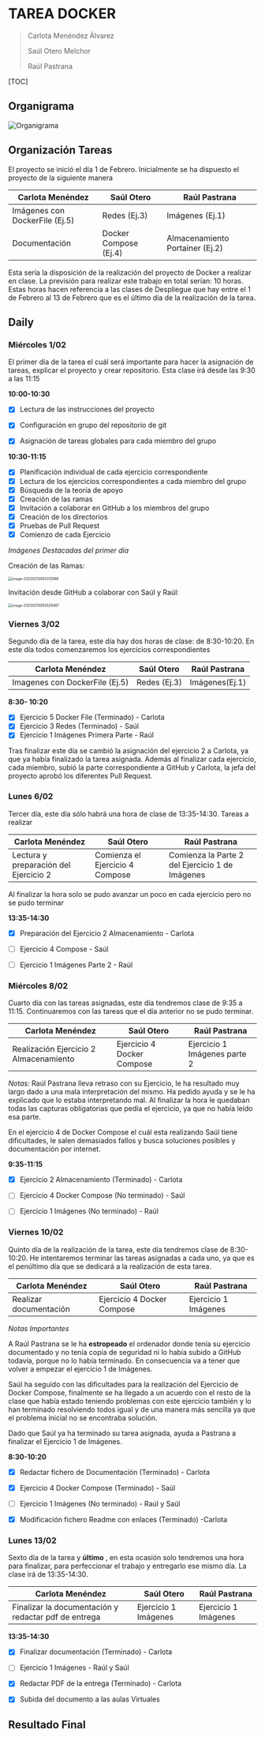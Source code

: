 # TAREA DOCKER

> Carlota Menéndez Álvarez
>
> Saúl Otero Melchor
>
> Raúl Pastrana



[TOC]



## Organigrama

![Organigrama](C:/Users/carlo/Desktop/DockerTarea/Documentacion/Imagenes/Organigrama.png)







## Organización Tareas

El proyecto se inició el día 1 de Febrero. Inicialmente se ha dispuesto el proyecto de la siguiente manera

| Carlota Menéndez               | Saúl Otero            | Raúl Pastrana                   |
| ------------------------------ | --------------------- | ------------------------------- |
| Imágenes con DockerFile (Ej.5) | Redes (Ej.3)          | Imágenes (Ej.1)                 |
| Documentación                  | Docker Compose (Ej.4) | Almacenamiento Portainer (Ej.2) |

Esta sería la disposición de la realización del proyecto de Docker a realizar en clase. La previsión para realizar este trabajo en total serían:  10 horas. Estas horas hacen referencia a las clases de Despliegue que hay entre el 1 de Febrero al 13 de Febrero que es el último día de la realización de la tarea.



## Daily

### Miércoles 1/02

El primer día de la tarea el cuál será importante para hacer la asignación de tareas, explicar el proyecto y crear repositorio. Esta clase irá desde las 9:30 a las 11:15

**10:00-10:30**

- [x] Lectura de las instrucciones del proyecto
- [x] Configuración en grupo del repositorio de git
- [x] Asignación de tareas globales para cada miembro del grupo



**10:30-11:15**

- [x] Planificación individual de cada ejercicio correspondiente
- [x] Lectura de los ejercicios correspondientes a cada miembro del grupo
- [x] Búsqueda de la teoría de apoyo
- [x] Creación de las ramas
- [x] Invitación a colaborar en GitHub a los miembros del grupo
- [x] Creación de los directorios 
- [x] Pruebas de Pull Request
- [x] Comienzo de cada Ejercicio

*Imágenes Destacadas del primer dia*

Creación de las Ramas:



<img src="C:/Users/carlo/Desktop/DockerTarea/Documentacion/Imagenes/image-20230210093312988.png" alt="image-20230210093312988" style="zoom:50%;" />



Invitación desde GitHub a colaborar con Saúl y Raúl:

<img src="C:/Users/carlo/AppData/Roaming/Typora/typora-user-images/image-20230210093529487.png" alt="image-20230210093529487" style="zoom:50%;" />



### Viernes 3/02

Segundo día de la tarea, este día  hay dos horas de clase: de 8:30-10:20. En este día todos comenzaremos los ejercicios correspondientes

| Carlota Menéndez               | Saúl Otero   | Raúl Pastrana  |
| ------------------------------ | ------------ | -------------- |
| Imagenes con DockerFile (Ej.5) | Redes (Ej.3) | Imágenes(Ej.1) |

**8:30- 10:20**

- [x] Ejercicio 5 Docker File (Terminado) - Carlota
- [x] Ejercicio 3 Redes (Terminado) - Saúl
- [x] Ejercicio 1 Imágenes Primera Parte - Raúl

Tras finalizar este día se cambió la asignación del ejercicio 2 a Carlota, ya que ya había finalizado la tarea asignada. Además al finalizar cada ejercicio, cada miembro, subió la parte correspondiente a GitHub y Carlota, la jefa del proyecto aprobó los diferentes Pull Request. 



### Lunes 6/02

Tercer día, este día sólo habrá una hora de clase de 13:35-14:30. Tareas a realizar

| Carlota Menéndez                      | Saúl Otero                      | Raúl Pastrana                                   |
| ------------------------------------- | ------------------------------- | ----------------------------------------------- |
| Lectura y preparación del Ejercicio 2 | Comienza el Ejercicio 4 Compose | Comienza la Parte 2 del Ejercicio 1 de Imágenes |

Al finalizar la hora solo se pudo avanzar un poco en cada ejercicio pero no se pudo terminar

**13:35-14:30**

- [x] Preparación del Ejercicio 2 Almacenamiento - Carlota
- [ ] Ejercicio 4 Compose - Saúl
- [ ] Ejercicio 1 Imágenes Parte 2 - Raúl



### Miércoles 8/02

Cuarto día con las tareas asignadas, este día tendremos clase de 9:35 a 11:15. Continuaremos con las tareas que el día anterior no se pudo terminar.

| Carlota Menéndez                       | Saúl Otero                 | Raúl Pastrana                |
| -------------------------------------- | -------------------------- | ---------------------------- |
| Realización Ejercicio 2 Almacenamiento | Ejercicio 4 Docker Compose | Ejercicio 1 Imágenes parte 2 |

*Notas:* Raúl Pastrana lleva retraso con su Ejercicio, le ha resultado muy largo dado a una mala interpretación del mismo. Ha pedido ayuda y se le ha explicado que lo estaba interpretando mal. Al finalizar la hora le quedaban todas las capturas obligatorias que pedía el ejercicio, ya que no había leído esa parte.

En el ejercicio 4 de Docker Compose el cuál esta realizando Saúl tiene dificultades, le salen demasiados fallos y busca soluciones posibles y documentación por internet.

**9:35-11:15**

- [x] Ejercicio 2 Almacenamiento (Terminado) - Carlota
- [ ] Ejercicio 4 Docker Compose (No terminado) - Saúl
- [ ] Ejercicio 1 Imágenes (No terminado) - Raúl



### Viernes 10/02

Quinto día de la realización de la tarea, este día tendremos clase de 8:30-10:20. He intentaremos terminar las tareas asignadas a cada uno, ya que es el penúltimo día que se dedicará a la realización de esta tarea.



| Carlota Menéndez       | Saúl Otero                 | Raúl Pastrana        |
| ---------------------- | -------------------------- | -------------------- |
| Realizar documentación | Ejercicio 4 Docker Compose | Ejercicio 1 Imágenes |

*Notas Importantes*

A Raúl Pastrana se le ha **estropeado** el ordenador donde tenía su ejercicio documentado y no tenía copia de seguridad ni lo había subido a GitHub todavía, porque no lo había terminado. En consecuencia va a tener que volver a empezar el ejercicio 1 de Imágenes.

Saúl ha seguido con las dificultades para la realización del Ejercicio de Docker Compose, finalmente se ha llegado a un acuerdo con el resto de la clase que había estado teniendo problemas con este ejercicio también y lo han terminado resolviendo todos igual y de una manera más sencilla ya que el problema inicial no se encontraba solución.

Dado que Saúl ya ha terminado su tarea asignada, ayuda a Pastrana a finalizar el Ejercicio 1 de Imágenes.



**8:30-10:20**

- [x] Redactar fichero de Documentación (Terminado) - Carlota
- [x] Ejercicio 4 Docker Compose (Terminado)  - Saúl
- [ ] Ejercicio 1 Imágenes (No terminado) - Raúl y Saúl
- [x] Modificación fichero Readme con enlaces (Terminado) -Carlota



### Lunes 13/02

Sexto día de la tarea y **último** , en esta ocasión solo tendremos una hora para finalizar, para perfeccionar el trabajo y entregarlo ese mismo día. La clase irá de 13:35-14:30.

| Carlota Menéndez                                     | Saúl Otero           | Raúl Pastrana        |
| ---------------------------------------------------- | -------------------- | -------------------- |
| Finalizar la documentación y redactar pdf de entrega | Ejercicio 1 Imágenes | Ejercicio 1 Imágenes |



**13:35-14:30**

- [x] Finalizar documentación (Terminado) - Carlota
- [ ] Ejercicio 1 Imágenes   - Raúl y Saúl
- [x] Redactar PDF de la entrega (Terminado) - Carlota
- [x] Subida del documento a las aulas Virtuales



## **Resultado Final**









